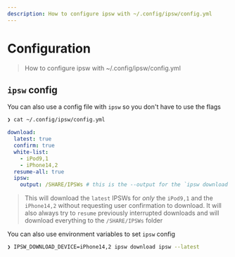```yaml
---
description: How to configure ipsw with ~/.config/ipsw/config.yml
---
```


# Configuration

> How to configure ipsw with ~/.config/ipsw/config.yml

## `ipsw` config

You can also use a config file with `ipsw` so you don't have to use the flags

```bash
❯ cat ~/.config/ipsw/config.yml
```

```yaml
download:
  latest: true
  confirm: true
  white-list:
    - iPod9,1
    - iPhone14,2
  resume-all: true
  ipsw:
    output: /SHARE/IPSWs # this is the --output for the `ipsw download ipsw` command
```

> This will download the `latest` IPSWs for _only_ the `iPod9,1` and the `iPhone14,2` without requesting user confirmation to download. It will also always try to `resume` previously interrupted downloads and will download everything to the `/SHARE/IPSWs` folder

You can also use environment variables to set `ipsw` config

```bash
❯ IPSW_DOWNLOAD_DEVICE=iPhone14,2 ipsw download ipsw --latest
```